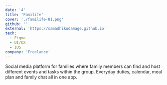 ```yaml
---
date: '4'
title: 'Familife'
cover: './familife-01.png'
github: ''
external: 'https://samadhikudamage.github.io'
tech:
  - Figma
  - UI/UX
  - IOS
company: 'Freelance'
---
```


Social media platform for families where family members can find and host different events and tasks within the group. Everyday duties, calendar, meal plan and family chat all in one app.